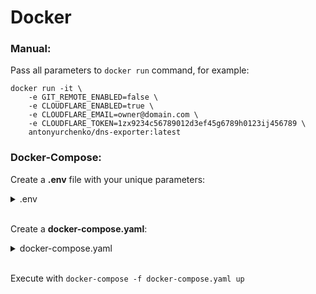 # Docker
### Manual:
Pass all parameters to `docker run` command, for example:  
```
docker run -it \
    -e GIT_REMOTE_ENABLED=false \
    -e CLOUDFLARE_ENABLED=true \
    -e CLOUDFLARE_EMAIL=owner@domain.com \
    -e CLOUDFLARE_TOKEN=1zx9234c56789012d3ef45g6789h0123ij456789 \
    antonyurchenko/dns-exporter:latest
```


### Docker-Compose:
Create a **.env** file with your unique parameters:
<details><summary>.env</summary>

```
DELAY=1
GIT_REMOTE_ENABLED=true
GIT_URL=https://github.com/user/dns-archive.git
GIT_BRANCH=master
GIT_USER=machine-user
GIT_EMAIL=machine-user@domain.com
GIT_TOKEN=0ab1234c56789012d3ef45g6789h0123ij456789
CLOUDFLARE_ENABLED=true
CLOUDFLARE_EMAIL=owner@domain.com
CLOUDFLARE_TOKEN=1zx9234c56789012d3ef45g6789h0123ij456789
ROUTE53_ENABLED=true
AWS_REGION=us-west-2
```

</details>
<br />

Create a **docker-compose.yaml**:
<details><summary>docker-compose.yaml</summary>

```yaml
version: "3"

services:
  dns-exporter:
    image: antonyurchenko/dns-exporter:latest
    env_file:
      - .env
```

</details>
<br />

Execute with `docker-compose -f docker-compose.yaml up`